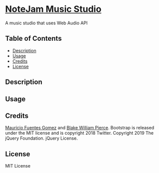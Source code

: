 # [NoteJam Music Studio](https://react-portfolio-mfg-art.herokuapp.com/)
 A music studio that uses Web Audio API

## Table of Contents

- [Description](#description)
- [Usage](#usage)
- [Credits](#credits)
- [License](#license)

## Description


## Usage


## Credits

[Mauricio Fuentes Gomez](https://react-portfolio-mfg-art.herokuapp.com/) and [Blake William Pierce](). Bootstrap is released under the MIT license and is copyright 2018 Twitter. Copyright 2019 The jQuery Foundation. jQuery License. 
## License

MIT License
